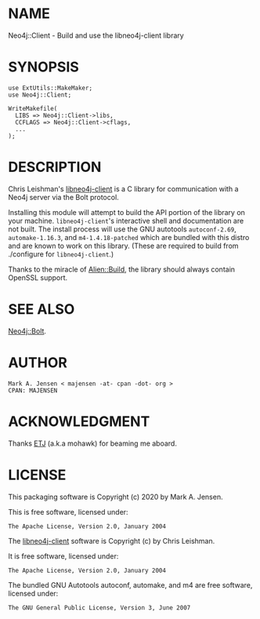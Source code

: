 # NAME

Neo4j::Client - Build and use the libneo4j-client library

# SYNOPSIS

    use ExtUtils::MakeMaker;
    use Neo4j::Client;
    
    WriteMakefile(
      LIBS => Neo4j::Client->libs,
      CCFLAGS => Neo4j::Client->cflags,
      ...
    );

# DESCRIPTION

Chris Leishman's
[libneo4j-client](https://github.com/cleishm/libneo4j-client) is a C
library for communication with a Neo4j server via the Bolt
protocol. 

Installing this module will attempt to build the API portion of the
library on your machine. `libneo4j-client`'s interactive shell and
documentation are not built. The install process will use the GNU
autotools `autoconf-2.69`, `automake-1.16.3`, and `m4-1.4.18-patched`
which are bundled with this distro and are known to work on this library.
(These are required to build from ./configure for `libneo4j-client`.)

Thanks to the miracle of [Alien::Build](https://metacpan.org/pod/Alien::Build), the library should always
contain OpenSSL support.

# SEE ALSO

[Neo4j::Bolt](/lib/Neo4j/Bolt.md).

# AUTHOR

    Mark A. Jensen < majensen -at- cpan -dot- org >
    CPAN: MAJENSEN

# ACKNOWLEDGMENT

Thanks [ETJ](https://metacpan.org/author/ETJ) (a.k.a mohawk) for beaming me aboard.

# LICENSE

This packaging software is Copyright (c) 2020 by Mark A. Jensen.

This is free software, licensed under:

    The Apache License, Version 2.0, January 2004

The [libneo4j-client](https://github.com/clieshm/libneo4j-client) software 
is Copyright (c) by Chris Leishman. 

It is free software, licensed under:

    The Apache License, Version 2.0, January 2004

The bundled GNU Autotools autoconf, automake, and m4 are free software, 
licensed under:

    The GNU General Public License, Version 3, June 2007
